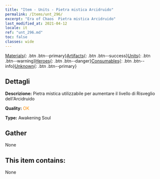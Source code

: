 ```yaml
---
title: "Item - Units - Pietra mistica Arcidruido"
permalink: /Items/unt_296/
excerpt: "Era of Chaos  Pietra mistica Arcidruido"
last_modified_at: 2021-04-12
locale: it
ref: "unt_296.md"
toc: false
classes: wide
---
```

 [Materials](/it/Items/){: .btn .btn--primary}[Artifacts](/it/Items/Artifacts/){: .btn .btn--success}[Units](/it/Items/Units/){: .btn .btn--warning}[Heroes](/it/Items/Heroes/){: .btn .btn--danger}[Consumables](/it/Items/Consumables/){: .btn .btn--info}[Unknown](/it/Items/Unknown/){: .btn .btn--primary}

## Dettagli
 **Descrizione:** Pietra mistica utilizzabile per aumentare il livello di Risveglio dell'Arcidruido

 **Quality:** <span style="color: #FF8C00">OK</span>

 **Type:** Awakening Soul

## Gather

  None

## This item contains:

  None


